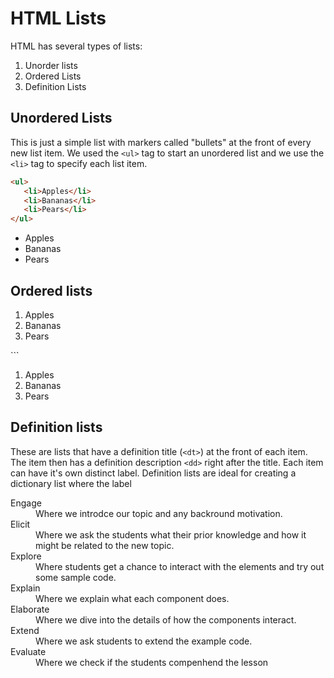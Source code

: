 # HTML Lists

HTML has several types of lists:

1. Unorder lists
2. Ordered Lists
3. Definition Lists

## Unordered Lists
This is just a simple list with markers called "bullets" at the front of every new list item.  We used the ```<ul>``` tag to start an unordered list and we use the ```<li>``` tag to specify each list item.

```html
<ul>
   <li>Apples</li>
   <li>Bananas</li>
   <li>Pears</li>
</ul>
```

<ul>
   <li>Apples</li>
   <li>Bananas</li>
   <li>Pears</li>
</ul>

## Ordered lists

<ol>
   <li>Apples</li>
   <li>Bananas</li>
   <li>Pears</li>
</ol>
```

<ol>
   <li>Apples</li>
   <li>Bananas</li>
   <li>Pears</li>
</ol>

## Definition lists
These are lists that have a definition title (```<dt>```) at the front of each item.  The item then has a definition description ```<dd>``` right after the title.  Each item can have it's own distinct label.  Definition lists are ideal for creating a dictionary list where the label

<dl>
  <dt>Engage</dt>
  <dd>Where we introdce our topic and any backround motivation.</dd>
  <dt>Elicit</dt>
  <dd>Where we ask the students what their prior knowledge and how it might be related to the new topic.</dd>
  <dt>Explore<dt>
  <dd>Where students get a chance to interact with the elements and try out some sample code.</dd>
  <dt>Explain<dt>
  <dd>Where we explain what each component does.</dd>
  <dt>Elaborate<dt>
  <dd>Where we dive into the details of how the components interact.</dd>
  <dt>Extend<dt>
  <dd>Where we ask students to extend the example code.</dd>
  <dt>Evaluate</dt>
  <dd>Where we check if the students compenhend the lesson</dd>
</dl>

